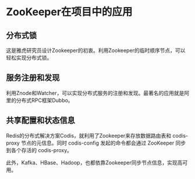 #  ZooKeeper在项目中的应用

## **分布式锁**

这是雅虎研究员设计Zookeeper的初衷。利用Zookeeper的临时顺序节点，可以轻松实现分布式锁。



## **服务注册和发现**

利用Znode和Watcher，可以实现分布式服务的注册和发现。最著名的应用就是阿里的分布式RPC框架Dubbo。



## **共享配置和状态信息**

Redis的分布式解决方案Codis，就利用了Zookeeper来存放数据路由表和 codis-proxy 节点的元信息。同时 codis-config 发起的命令都会通过 ZooKeeper 同步到各个存活的 codis-proxy。

此外，Kafka、HBase、Hadoop，也都依靠Zookeeper同步节点信息，实现高可用。

